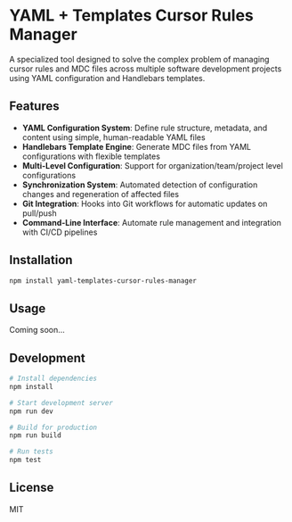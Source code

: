 # YAML + Templates Cursor Rules Manager

A specialized tool designed to solve the complex problem of managing cursor rules and MDC files across multiple software development projects using YAML configuration and Handlebars templates.

## Features

- **YAML Configuration System**: Define rule structure, metadata, and content using simple, human-readable YAML files
- **Handlebars Template Engine**: Generate MDC files from YAML configurations with flexible templates
- **Multi-Level Configuration**: Support for organization/team/project level configurations
- **Synchronization System**: Automated detection of configuration changes and regeneration of affected files
- **Git Integration**: Hooks into Git workflows for automatic updates on pull/push
- **Command-Line Interface**: Automate rule management and integration with CI/CD pipelines

## Installation

```bash
npm install yaml-templates-cursor-rules-manager
```

## Usage

Coming soon...

## Development

```bash
# Install dependencies
npm install

# Start development server
npm run dev

# Build for production
npm run build

# Run tests
npm test
```

## License

MIT 